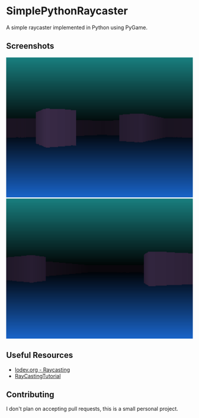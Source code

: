 # SimplePythonRaycaster
A simple raycaster implemented in Python using PyGame.

## Screenshots
![Screenshot of raycaster](images/raycaster.png)
![Screenshot of raycaster](images/raycaster2.png)

## Useful Resources
* [lodev.org - Raycasting](https://lodev.org/cgtutor/raycasting.html)
* [RayCastingTutorial](https://github.com/vinibiavatti1/RayCastingTutorial)

## Contributing
I don't plan on accepting pull requests, this is a small personal project.
